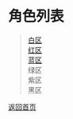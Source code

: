 # 角色列表
> [白区](https://drrlw.github.io/%E7%99%BD%E5%8C%BA_%E8%A7%92%E8%89%B2)   
> [红区](https://drrlw.github.io/%E7%BA%A2%E5%8C%BA_%E8%A7%92%E8%89%B2)  
> [蓝区](https://drrlw.github.io/%E8%93%9D%E5%8C%BA_%E8%A7%92%E8%89%B2)  
> 绿区  
> 紫区  
> 黑区  
  

[返回首页](https://drrlw.github.io/index)

